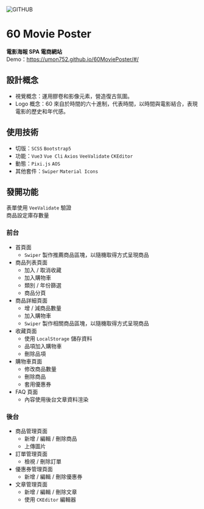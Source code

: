 ![GITHUB]( https://storage.googleapis.com/vue-course-api.appspot.com/umon752/1628598204580.jpg?GoogleAccessId=firebase-adminsdk-zzty7%40vue-course-api.iam.gserviceaccount.com&Expires=1742169600&Signature=Q75JEryOHYSSKN6SD1w2EZPga8ijhUSrjGWwE7JiFdt6Jn4W%2Fw438ko%2FaRdXxE9ClCvXv3YZmeoTYl%2FctcAiv9PmLF1dMqR8GAtLjZz3%2BLyUe%2Bxlb7ku2QNtkibrWjoRL3%2BbV8%2B%2BNp6W9QGW%2FYUyBiArycC030CIuchpFn9F%2FVd%2F0eirkOgaLAQlQEShOSKcdx336IFvPRdXSNFEK1wepRyUj4zVLb3iDWgnqQvgbwCBGFJHE57DY2bIK5p5WmD%2FRLUAa58dX9FeY9LUt7o%2FPnkoM0TqXfZOyHDLhezNb4LyUxYPrO1uJe74wbpdLvzwnzqJkfkCTQyLd1k5RPznuA%3D%3D "60 Movie Poster")

# 60 Movie Poster
**電影海報 SPA 電商網站**  
Demo：https://umon752.github.io/60MoviePoster/#/

## 設計概念
* 視覺概念：運用膠卷和影像元素，營造復古氛圍。
* Logo 概念：60 來自於時間的六十進制，代表時間，以時間與電影結合，表現電影的歷史和年代感。

## 使用技術
* 切版：`SCSS` `Bootstrap5`
* 功能：`Vue3` `Vue Cli` `Axios` `VeeValidate` `CKEditor`
* 動態：`Pixi.js` `AOS`
* 其他套件：`Swiper` `Material Icons`

## 發開功能
表單使用 `VeeValidate` 驗證  
商品設定庫存數量
### 前台
* 首頁面
  - `Swiper` 製作推薦商品區塊，以隨機取得方式呈現商品
* 商品列表頁面
  - 加入 / 取消收藏
  - 加入購物車
  - 類別 / 年份篩選
  - 商品分頁
* 商品詳細頁面
  - 增 / 減商品數量
  - 加入購物車
  - `Swiper` 製作相關商品區塊，以隨機取得方式呈現商品
* 收藏頁面
  - 使用 `LocalStorage` 儲存資料
  - 品項加入購物車
  - 刪除品項
* 購物車頁面
  - 修改商品數量
  - 刪除商品
  - 套用優惠券
* FAQ 頁面
  - 內容使用後台文章資料渲染
### 後台
* 商品管理頁面
  - 新增 / 編輯 / 刪除商品
  - 上傳圖片
* 訂單管理頁面
  - 檢視 / 刪除訂單
* 優惠券管理頁面
  - 新增 / 編輯 / 刪除優惠券
* 文章管理頁面
  - 新增 / 編輯 / 刪除文章
  - 使用 `CKEditor` 編輯器
